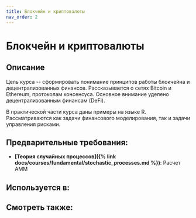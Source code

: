 ```yaml
---
title: Блокчейн и криптовалюты
nav_order: 2
---
```


# Блокчейн и криптовалюты


## Описание 
Цель курса -- сформировать понимание принципов работы блокчейна и децентрализованных финансов.
Рассказывается о сетях Bitcoin и Ethereum, протоколам консенсуса. Основное внимание уделено 
децентрализованным финансам (DeFi). 

В практической части курса даны примеры на языке R. Рассматриваются как задачи финансового моделирования, так
и задачи управления рисками. 


## Предварительные требования:

- **[Теория случайных процессов]({% link docs/courses/fundamental/stochastic_processes.md %})**: Расчет AMM



## Используется в:


## Смотреть также:
